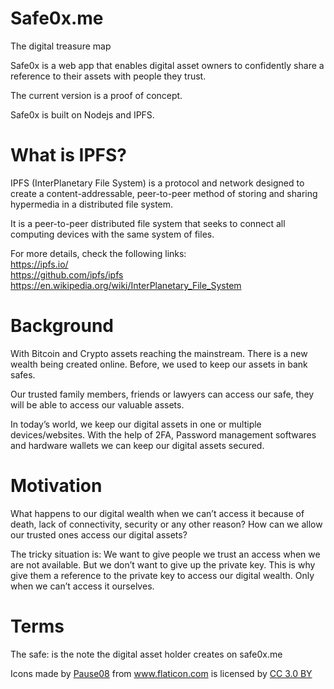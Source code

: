 # Safe0x.me
The digital treasure map

Safe0x is a web app that enables digital asset owners to confidently share a reference to their assets with people they trust.

The current version is a proof of concept. 

Safe0x is built on Nodejs and IPFS.

# What is IPFS?
IPFS (InterPlanetary File System) is a protocol and network designed to create a content-addressable, peer-to-peer method of storing and sharing hypermedia in a distributed file system.

It is a peer-to-peer distributed file system that seeks to connect all computing devices with the same system of files.

For more details, check the following links:  
https://ipfs.io/  
https://github.com/ipfs/ipfs  
https://en.wikipedia.org/wiki/InterPlanetary_File_System

# Background
With Bitcoin and Crypto assets reaching the mainstream. There is a new wealth being created online. 
Before, we used to keep our assets in bank safes. 

Our trusted family members, friends or lawyers can access our safe, they will be able to access our valuable assets. 

In today’s world, we keep our digital assets in one or multiple devices/websites. With the help of 2FA, Password management softwares and hardware wallets we can keep our digital assets secured.

# Motivation
What happens to our digital wealth when we can’t access it because of death, lack of connectivity, security or any other reason?
How can we allow our trusted ones access our digital assets?

The tricky situation is: We want to give people we trust an access when we are not available. But we don’t want to give up the private key. This is why give them a reference to the private key to access our digital wealth. Only when we can’t access it ourselves.

# Terms
The safe: is the note the digital asset holder creates on safe0x.me

<div>Icons made by <a href="https://www.flaticon.com/authors/pause08" title="Pause08">Pause08</a> from <a href="https://www.flaticon.com/" 			    title="Flaticon">www.flaticon.com</a> is licensed by <a href="http://creativecommons.org/licenses/by/3.0/" 			    title="Creative Commons BY 3.0" target="_blank">CC 3.0 BY</a></div>
